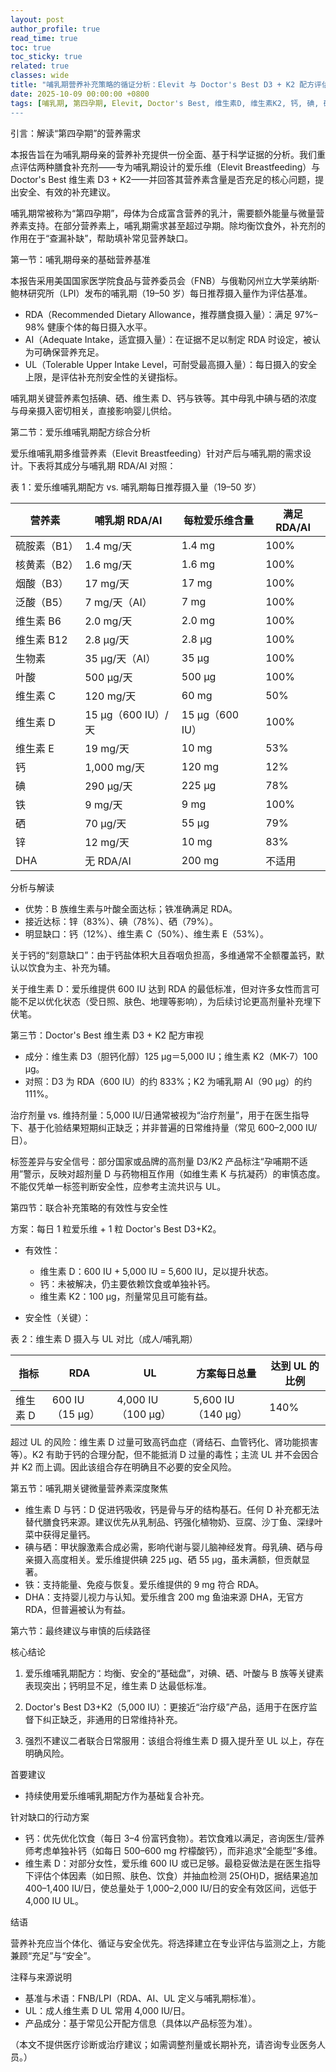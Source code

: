 ```yaml
---
layout: post
author_profile: true
read_time: true
toc: true
toc_sticky: true
related: true
classes: wide
title: "哺乳期营养补充策略的循证分析：Elevit 与 Doctor's Best D3 + K2 配方评估报告"
date: 2025-10-09 00:00:00 +0800
tags: [哺乳期, 第四孕期, Elevit, Doctor's Best, 维生素D, 维生素K2, 钙, 碘, 硒, DHA]
---
```



引言：解读“第四孕期”的营养需求

本报告旨在为哺乳期母亲的营养补充提供一份全面、基于科学证据的分析。我们重点评估两种膳食补充剂——专为哺乳期设计的爱乐维（Elevit Breastfeeding）与 Doctor's Best 维生素 D3 + K2——并回答其营养素含量是否充足的核心问题，提出安全、有效的补充建议。

哺乳期常被称为“第四孕期”，母体为合成富含营养的乳汁，需要额外能量与微量营养素支持。在部分营养素上，哺乳期需求甚至超过孕期。除均衡饮食外，补充剂的作用在于“查漏补缺”，帮助填补常见营养缺口。

第一节：哺乳期母亲的基础营养基准

本报告采用美国国家医学院食品与营养委员会（FNB）与俄勒冈州立大学莱纳斯·鲍林研究所（LPI）发布的哺乳期（19–50 岁）每日推荐摄入量作为评估基准。

- RDA（Recommended Dietary Allowance，推荐膳食摄入量）：满足 97%–98% 健康个体的每日摄入水平。
- AI（Adequate Intake，适宜摄入量）：在证据不足以制定 RDA 时设定，被认为可确保营养充足。
- UL（Tolerable Upper Intake Level，可耐受最高摄入量）：每日摄入的安全上限，是评估补充剂安全性的关键指标。

哺乳期关键营养素包括碘、硒、维生素 D、钙与铁等。其中母乳中碘与硒的浓度与母亲摄入密切相关，直接影响婴儿供给。

第二节：爱乐维哺乳期配方综合分析

爱乐维哺乳期多维营养素（Elevit Breastfeeding）针对产后与哺乳期的需求设计。下表将其成分与哺乳期 RDA/AI 对照：

表 1：爱乐维哺乳期配方 vs. 哺乳期每日推荐摄入量（19–50 岁）

| 营养素 | 哺乳期 RDA/AI | 每粒爱乐维含量 | 满足 RDA/AI |
|---|---|---|---|
| 硫胺素（B1） | 1.4 mg/天 | 1.4 mg | 100% |
| 核黄素（B2） | 1.6 mg/天 | 1.6 mg | 100% |
| 烟酸（B3） | 17 mg/天 | 17 mg | 100% |
| 泛酸（B5） | 7 mg/天（AI） | 7 mg | 100% |
| 维生素 B6 | 2.0 mg/天 | 2.0 mg | 100% |
| 维生素 B12 | 2.8 μg/天 | 2.8 μg | 100% |
| 生物素 | 35 μg/天（AI） | 35 μg | 100% |
| 叶酸 | 500 μg/天 | 500 μg | 100% |
| 维生素 C | 120 mg/天 | 60 mg | 50% |
| 维生素 D | 15 μg（600 IU）/天 | 15 μg（600 IU） | 100% |
| 维生素 E | 19 mg/天 | 10 mg | 53% |
| 钙 | 1,000 mg/天 | 120 mg | 12% |
| 碘 | 290 μg/天 | 225 μg | 78% |
| 铁 | 9 mg/天 | 9 mg | 100% |
| 硒 | 70 μg/天 | 55 μg | 79% |
| 锌 | 12 mg/天 | 10 mg | 83% |
| DHA | 无 RDA/AI | 200 mg | 不适用 |

分析与解读

- 优势：B 族维生素与叶酸全面达标；铁准确满足 RDA。
- 接近达标：锌（83%）、碘（78%）、硒（79%）。
- 明显缺口：钙（12%）、维生素 C（50%）、维生素 E（53%）。

关于钙的“刻意缺口”：由于钙盐体积大且吞咽负担高，多维通常不全额覆盖钙，默认以饮食为主、补充为辅。

关于维生素 D：爱乐维提供 600 IU 达到 RDA 的最低标准，但对许多女性而言可能不足以优化状态（受日照、肤色、地理等影响），为后续讨论更高剂量补充埋下伏笔。

第三节：Doctor's Best 维生素 D3 + K2 配方审视

- 成分：维生素 D3（胆钙化醇）125 μg＝5,000 IU；维生素 K2（MK-7）100 μg。
- 对照：D3 为 RDA（600 IU）的约 833%；K2 为哺乳期 AI（90 μg）的约 111%。

治疗剂量 vs. 维持剂量：5,000 IU/日通常被视为“治疗剂量”，用于在医生指导下、基于化验结果短期纠正缺乏；并非普遍的日常维持量（常见 600–2,000 IU/日）。

标签差异与安全信号：部分国家或品牌的高剂量 D3/K2 产品标注“孕哺期不适用”警示，反映对超剂量 D 与药物相互作用（如维生素 K 与抗凝药）的审慎态度。不能仅凭单一标签判断安全性，应参考主流共识与 UL。

第四节：联合补充策略的有效性与安全性

方案：每日 1 粒爱乐维 + 1 粒 Doctor's Best D3+K2。

- 有效性：
  - 维生素 D：600 IU + 5,000 IU = 5,600 IU，足以提升状态。
  - 钙：未被解决，仍主要依赖饮食或单独补钙。
  - 维生素 K2：100 μg，剂量常见且可能有益。

- 安全性（关键）：

表 2：维生素 D 摄入与 UL 对比（成人/哺乳期）

| 指标 | RDA | UL | 方案每日总量 | 达到 UL 的比例 |
|---|---|---|---|---|
| 维生素 D | 600 IU（15 μg） | 4,000 IU（100 μg） | 5,600 IU（140 μg） | 140% |

超过 UL 的风险：维生素 D 过量可致高钙血症（肾结石、血管钙化、肾功能损害等）。K2 有助于钙的合理分配，但不能抵消 D 过量的毒性；主流 UL 并不会因合并 K2 而上调。因此该组合存在明确且不必要的安全风险。

第五节：哺乳期关键微量营养素深度聚焦

- 维生素 D 与钙：D 促进钙吸收，钙是骨与牙的结构基石。任何 D 补充都无法替代膳食钙来源。建议优先从乳制品、钙强化植物奶、豆腐、沙丁鱼、深绿叶菜中获得足量钙。
- 碘与硒：甲状腺激素合成必需，影响代谢与婴儿脑神经发育。母乳碘、硒与母亲摄入高度相关。爱乐维提供碘 225 μg、硒 55 μg，虽未满额，但贡献显著。
- 铁：支持能量、免疫与恢复。爱乐维提供的 9 mg 符合 RDA。
- DHA：支持婴儿视力与认知。爱乐维含 200 mg 鱼油来源 DHA，无官方 RDA，但普遍被认为有益。

第六节：最终建议与审慎的后续路径

核心结论

1) 爱乐维哺乳期配方：均衡、安全的“基础盘”，对碘、硒、叶酸与 B 族等关键素表现突出；钙明显不足，维生素 D 达最低标准。

2) Doctor's Best D3+K2（5,000 IU）：更接近“治疗级”产品，适用于在医疗监督下纠正缺乏，非通用的日常维持补充。

3) 强烈不建议二者联合日常服用：该组合将维生素 D 摄入提升至 UL 以上，存在明确风险。

首要建议

- 持续使用爱乐维哺乳期配方作为基础复合补充。

针对缺口的行动方案

- 钙：优先优化饮食（每日 3–4 份富钙食物）。若饮食难以满足，咨询医生/营养师考虑单独补钙（如每日 500–600 mg 柠檬酸钙），而非追求“全能型”多维。
- 维生素 D：对部分女性，爱乐维 600 IU 或已足够。最稳妥做法是在医生指导下评估个体因素（如日照、肤色、饮食）并抽血检测 25(OH)D，据结果追加 400–1,400 IU/日，使总量处于 1,000–2,000 IU/日的安全有效区间，远低于 4,000 IU UL。

结语

营养补充应当个体化、循证与安全优先。将选择建立在专业评估与监测之上，方能兼顾“充足”与“安全”。

注释与来源说明

- 基准与术语：FNB/LPI（RDA、AI、UL 定义与哺乳期标准）。
- UL：成人维生素 D UL 常用 4,000 IU/日。
- 产品成分：基于常见公开配方信息（具体以产品标签为准）。

（本文不提供医疗诊断或治疗建议；如需调整剂量或长期补充，请咨询专业医务人员。）
